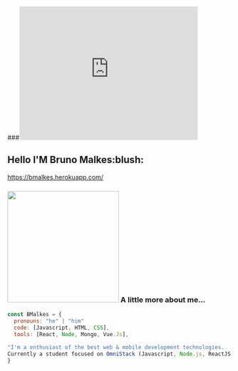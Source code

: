

###<embed src="https://bmalkes.github.io/Count-Down-New-Year" width="400" height="300"/>

<h2> Hello  I'M Bruno Malkes:blush:</h2>
 
 https://bmalkes.herokuapp.com/

### <img src="https://media.giphy.com/media/USV0ym3bVWQJJmNu3N/giphy.gif" width="250"> A little more about me... 
```javascript
const BMalkes = {
  pronouns: "he" | "him"
  code: [Javascript, HTML, CSS],
  tools: [React, Node, Mongo, Vue.Js],
  
"I'm a enthusiast of the best web & mobile development technologies.
Currently a student focused on OmniStack (Javascript, Node.js, ReactJS and React Native, Vue.Js)."
}
